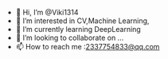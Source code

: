 - 👋 Hi, I’m @Viki1314
- 👀 I’m interested in CV,Machine Learning,
- 🌱 I’m currently learning DeepLearning
- 💞️ I’m looking to collaborate on ...
- 📫 How to reach me :2337754833@qq.com

<!---
Viki1314/Viki1314 is a ✨ special ✨ repository because its `README.md` (this file) appears on your GitHub profile.
You can click the Preview link to take a look at your changes.
--->
